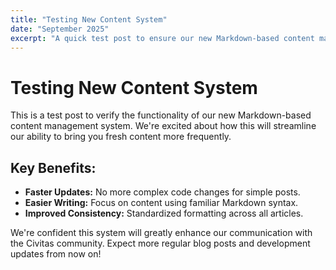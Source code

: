 ```yaml
---
title: "Testing New Content System"
date: "September 2025"
excerpt: "A quick test post to ensure our new Markdown-based content management system is working as expected."
---
```


# Testing New Content System

This is a test post to verify the functionality of our new Markdown-based content management system. We're excited about how this will streamline our ability to bring you fresh content more frequently.

## Key Benefits:

*   **Faster Updates:** No more complex code changes for simple posts.
*   **Easier Writing:** Focus on content using familiar Markdown syntax.
*   **Improved Consistency:** Standardized formatting across all articles.

We're confident this system will greatly enhance our communication with the Civitas community. Expect more regular blog posts and development updates from now on!
